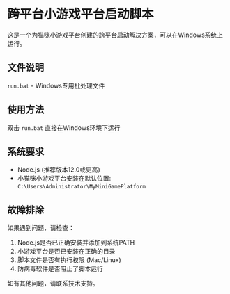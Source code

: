 # 跨平台小游戏平台启动脚本

这是一个为猫咪小游戏平台创建的跨平台启动解决方案，可以在Windows系统上运行。

## 文件说明

 `run.bat` - Windows专用批处理文件

## 使用方法

 双击 `run.bat` 直接在Windows环境下运行

## 系统要求

- Node.js (推荐版本12.0或更高)
- 小猫咪小游戏平台安装在默认位置:
 `C:\Users\Administrator\MyMiniGamePlatform`

## 故障排除

如果遇到问题，请检查：

1. Node.js是否已正确安装并添加到系统PATH
2. 小游戏平台是否已安装在正确的目录
3. 脚本文件是否有执行权限 (Mac/Linux)
4. 防病毒软件是否阻止了脚本运行

如有其他问题，请联系技术支持。